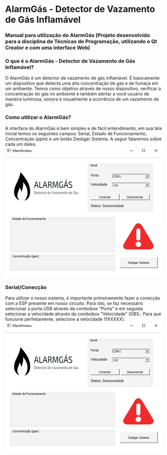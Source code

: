 # AlarmGás - Detector de Vazamento de Gás Inflamável
### Manual para utilização do AlarmGás (Projeto desenvolvido para a disciplina de Técnicas de Programação, utilizando o Qt Creator e com uma interface Web)

### O que é o AlarmGás - Detector de Vazamento de Gás Inflamável?

O AlarmGás é um detector de vazamento de gás inflamável. É basicamente um dispositivo que detecta uma alta concentração de gás e de fumaça em um ambiente. Temos como objetivo através de nosso dispositivo, verificar a concentração do gás no ambiente e também alertar a você usuário de maneira luminosa, sonora e visualmente a ocorrência de um vazamento de gás.

### Como utilizar o AlarmGás?

A interface do AlarmGás é bem simples e de fácil entendimento, em sua tela inicial temos os seguintes campos: Serial, Estado de Funcionamento, Concentração (ppm) e um botão Desligar Sistema. A seguir falaremos sobre cada um deles.
![tela inicial](imagens/qt.png)

### Serial/Conecção

Para utilizar o nosso sistema, é importante primeiramente fazer a conecção com a ESP presente em nosso circuito. Para isto, se faz necessário selecionar a porta USB através da combobox "Porta" e em seguida selecionar a velocidade através da combobox "Velocidade" (OBS.: Para que funcione perfeitamente, selecione a velocidade 11XXXXX).
![tela inicial](imagens/qt.png)
